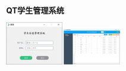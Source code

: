 ## QT学生管理系统

<img src="/image/1.png" width="30%"  alt="展示图"/>
<img src="/image/2.png" width="30%"  alt="展示图"/>